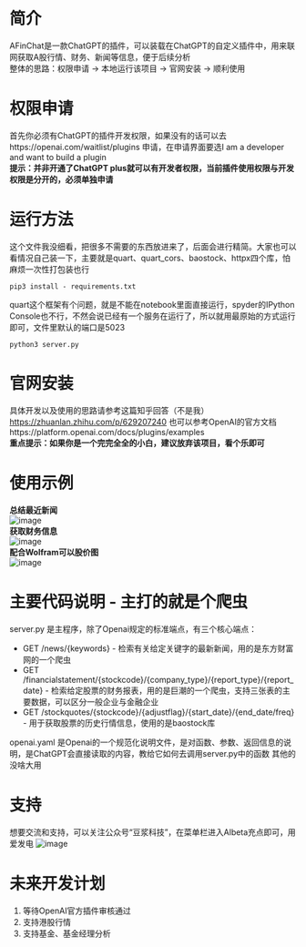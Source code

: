 # 简介
AFinChat是一款ChatGPT的插件，可以装载在ChatGPT的自定义插件中，用来联网获取A股行情、财务、新闻等信息，便于后续分析  
整体的思路：权限申请 -> 本地运行该项目 -> 官网安装 -> 顺利使用
# 权限申请
首先你必须有ChatGPT的插件开发权限，如果没有的话可以去https://openai.com/waitlist/plugins
申请，在申请界面要选I am a developer and want to build a plugin  
**提示：并非开通了ChatGPT plus就可以有开发者权限，当前插件使用权限与开发权限是分开的，必须单独申请**

# 运行方法

这个文件我没细看，把很多不需要的东西放进来了，后面会进行精简。大家也可以看情况自己装一下，主要就是quart、quart_cors、baostock、httpx四个库，怕麻烦一次性打包装也行
```
pip3 install - requirements.txt
```
quart这个框架有个问题，就是不能在notebook里面直接运行，spyder的IPython Console也不行，不然会说已经有一个服务在运行了，所以就用最原始的方式运行即可，文件里默认的端口是5023  
```
python3 server.py
```

# 官网安装
具体开发以及使用的思路请参考这篇知乎回答（不是我）https://zhuanlan.zhihu.com/p/629207240
也可以参考OpenAI的官方文档https://platform.openai.com/docs/plugins/examples  
**重点提示：如果你是一个完完全全的小白，建议放弃该项目，看个乐即可**

# 使用示例
**总结最近新闻**  
![image](https://github.com/Doujiang2333/AFinChat/assets/125125837/0e8785a0-29e9-4e4b-b167-ebaa333b9bd8)  
**获取财务信息**  
![image](https://github.com/Doujiang2333/AFinChat/assets/125125837/63411791-4eba-43f2-98de-6d1eb298384d)  
**配合Wolfram可以股价图**  
![image](https://github.com/Doujiang2333/AFinChat/assets/125125837/1da25141-3bf8-4e86-a66c-799116d7c7ff)  

# 主要代码说明 - 主打的就是个爬虫
server.py 是主程序，除了Openai规定的标准端点，有三个核心端点：  
* GET /news/{keywords} - 检索有关给定关键字的最新新闻，用的是东方财富网的一个爬虫
* GET /financialstatement/{stockcode}/{company_type}/{report_type}/{report_date} - 检索给定股票的财务报表，用的是巨潮的一个爬虫，支持三张表的主要数据，可以区分一般企业与金融企业
* GET /stockquotes/{stockcode}/{adjustflag}/{start_date}/{end_date/freq} - 用于获取股票的历史行情信息，使用的是baostock库

openai.yaml 是Openai的一个规范化说明文件，是对函数、参数、返回信息的说明，是ChatGPT会直接读取的内容，教给它如何去调用server.py中的函数
其他的没啥大用

# 支持
想要交流和支持，可以关注公众号“豆浆科技”，在菜单栏进入Albeta充点即可，用爱发电
![image](https://github.com/Doujiang2333/AFinChat/assets/125125837/ee8b0e5a-5801-4384-bd6c-cbf668318ae0)



# 未来开发计划
1. 等待OpenAI官方插件审核通过
2. 支持港股行情
3. 支持基金、基金经理分析
